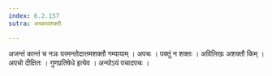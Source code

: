 ```yaml
---
index: 6.2.157
sutra: अच्कावशक्तौ

---
```

 अजन्तं कान्तं च नञः परमन्तोदात्तमशक्तौ गम्यायाम् । अपचः । पक्तुं न शक्तः । अविलिखः अशक्तौ किम् । अपचो दीक्षितः । गुणप्रतिषेधे इत्येव । अन्योऽयं पचादपचः ।